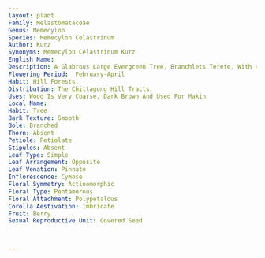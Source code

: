 ```yaml
---
layout: plant
Family: Melastomataceae
Genus: Memecylon
Species: Memecylon Celastrinum
Author: Kurz
Synonyms: Memecylon Celastrinum Kurz
English Name: 
Description: A Glabrous Large Evergreen Tree, Branchlets Terete, With 4 Raised Decurrent Lines, Bark Ashy-grey, Smooth. Leaves Elliptic To Ovate-oblong, Sometimes Ovate-lanceolate, Acute At The Base, Petioles 5-6 Cm Long, Almost Caudate-acuminate, 10-12 Cm Long, Thin Coriaceous, Rather Glossy Above, Turning More Or Less Yellowish-green In Dry, Lateral Nerves Thin But Visible And Merging Towards The Margin. Flowers Small, Sky Blue, Pedicels 2.5-3.7 Cm Long, Slender, Forming Poor Umbellates On Short Partial Peduncles In The Axils Of The Leaves. Calyx White, Smooth, Bell-shaped, 2.5-3.5 Cm In Diameter. Truncate And 4-toothed, Radiately Lamellate Within, Petals Nearly A Line Long. Berries Globular, The Size Of A Large Peas, Glabrous, Green, 1-seeded, Crowned By The Short Calyx Limb, The Disk Radiately 8-lamellate.
Flowering Period:  February-April
Habit: Hill Forests.
Distribution: The Chittagong Hill Tracts.
Uses: Wood Is Very Coarse, Dark Brown And Used For Makin
Local Name: 
Habit: Tree
Bark Texture: Smooth
Bole: Branched
Thorn: Absent
Petiole: Petiolate
Stipules: Absent
Leaf Type: Simple
Leaf Arrangement: Opposite
Leaf Venation: Pinnate
Inflorescence: Cymose
Floral Symmetry: Actinomorphic
Floral Type: Pentamerous
Floral Attachment: Polypetalous
Corolla Aestivation: Imbricate
Fruit: Berry
Sexual Reproductive Unit: Covered Seed



---
```


